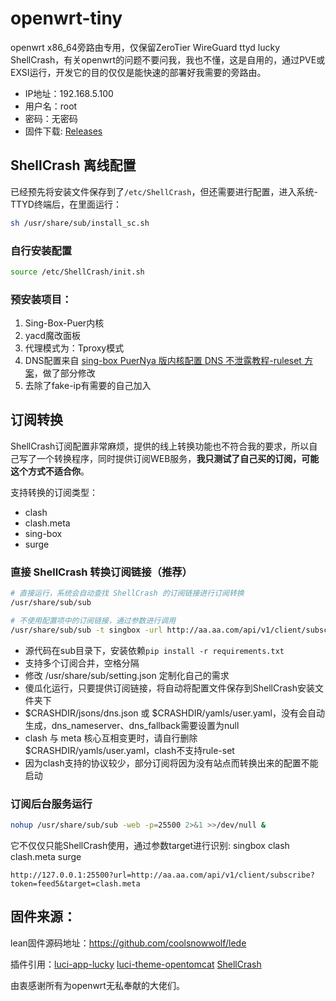 # openwrt-tiny
openwrt x86_64旁路由专用，仅保留ZeroTier WireGuard ttyd lucky ShellCrash，有关openwrt的问题不要问我，我也不懂，这是自用的，通过PVE或EXSI运行，开发它的目的仅仅是能快速的部署好我需要的旁路由。

- IP地址：192.168.5.100
- 用户名：root
- 密码：无密码
- 固件下载: [Releases](https://github.com/cgistar/openwrt-tiny/releases)

## ShellCrash 离线配置
已经预先将安装文件保存到了`/etc/ShellCrash`，但还需要进行配置，进入系统-TTYD终端后，在里面运行：
```sh
sh /usr/share/sub/install_sc.sh
```

### 自行安装配置
```sh
source /etc/ShellCrash/init.sh
```

### 预安装项目：
1. Sing-Box-Puer内核
2. yacd魔改面板
3. 代理模式为：Tproxy模式
4. DNS配置来自 [sing-box PuerNya 版内核配置 DNS 不泄露教程-ruleset 方案](https://github.com/DustinWin/clash_singbox-tutorials/blob/main/%E6%95%99%E7%A8%8B%E5%90%88%E9%9B%86/sing-box/%E8%BF%9B%E9%98%B6%E7%AF%87/sing-box%20PuerNya%20%E7%89%88%E5%86%85%E6%A0%B8%E9%85%8D%E7%BD%AE%20DNS%20%E4%B8%8D%E6%B3%84%E9%9C%B2%E6%95%99%E7%A8%8B-ruleset%20%E6%96%B9%E6%A1%88.md)，做了部分修改
5. 去除了fake-ip有需要的自己加入

## 订阅转换
ShellCrash订阅配置非常麻烦，提供的线上转换功能也不符合我的要求，所以自己写了一个转换程序，同时提供订阅WEB服务，**我只测试了自己买的订阅，可能这个方式不适合你**。

支持转换的订阅类型：
- clash
- clash.meta
- sing-box
- surge

### 直接 ShellCrash 转换订阅链接（推荐）
```sh
# 直接运行，系统会自动查找 ShellCrash 的订阅链接进行订阅转换
/usr/share/sub/sub

# 不使用配置项中的订阅链接，通过参数进行调用
/usr/share/sub/sub -t singbox -url http://aa.aa.com/api/v1/client/subscribe?token=feed5 http://bb.bb.com/api/v1/client/subscribe?token=dsfd
```
- 源代码在sub目录下，安装依赖`pip install -r requirements.txt`
- 支持多个订阅合并，空格分隔
- 修改 /usr/share/sub/setting.json 定制化自己的需求
- 傻瓜化运行，只要提供订阅链接，将自动将配置文件保存到ShellCrash安装文件夹下
- $CRASHDIR/jsons/dns.json 或 $CRASHDIR/yamls/user.yaml，没有会自动生成，dns_nameserver、dns_fallback需要设置为null
- clash 与 meta 核心互相变更时，请自行删除$CRASHDIR/yamls/user.yaml，clash不支持rule-set
- 因为clash支持的协议较少，部分订阅将因为没有站点而转换出来的配置不能启动

### 订阅后台服务运行
```sh
nohup /usr/share/sub/sub -web -p=25500 2>&1 >>/dev/null &
```
它不仅仅只能ShellCrash使用，通过参数target进行识别: singbox clash clash.meta surge
```
http://127.0.0.1:25500?url=http://aa.aa.com/api/v1/client/subscribe?token=feed5&target=clash.meta
```

## 固件来源：

lean固件源码地址：https://github.com/coolsnowwolf/lede

插件引用：[luci-app-lucky](https://github.com/gdy666/luci-app-lucky.git) [luci-theme-opentomcat](https://github.com/WukongMaster/luci-theme-opentomcat.git) [ShellCrash](https://github.com/juewuy/ShellCrash)

由衷感谢所有为openwrt无私奉献的大佬们。
